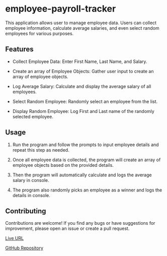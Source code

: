 # employee-payroll-tracker

This application allows user to manage employee data. Users can collect employee information, calculate average salaries, and even select random employees for various purposes.

## Features

- Collect Employee Data: Enter First Name, Last Name, and Salary.

- Create an array of Employee Objects: Gather user input to create an array of employee objects.

- Log Average Salary: Calculate and display the average salary of all employees.

- Select Random Employee: Randomly select an employee from the list.

- Display Random Employee: Log First and Last name of the randomly selected employee.


## Usage

1. Run the program and follow the prompts to input employee details and repeat this step as needed.

2. Once all employee data is collected, the program will create an array of employee objects based on the provided details.

3. Then the program will automatically calculate and logs the average salary in console. 

4. The program also randomly picks an employee as a winner and logs the details in console. 



## Contributing

Contributions are welcome! If you find any bugs or have suggestions for improvement, please open an issue or create a pull request.


[Live URL](https://sonusubedi-01.github.io/employee-payroll-tracker)

[GitHub Repository](https://github.com/sonusubedi-01/employee-payroll-tracker)

